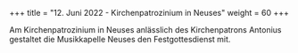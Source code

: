 +++
title = "12. Juni 2022 - Kirchenpatrozinium in Neuses"
weight = 60
+++

Am Kirchenpatrozinium in Neuses anlässlich des Kirchenpatrons Antonius gestaltet die
Musikkapelle Neuses den Festgottesdienst mit.